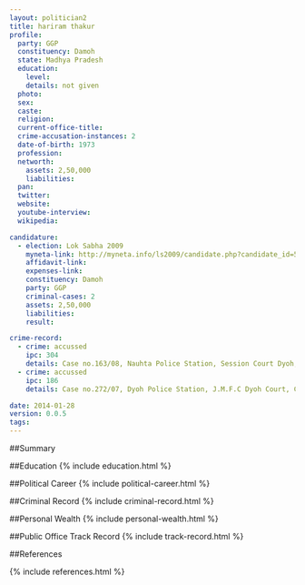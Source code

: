 ```yaml
---
layout: politician2
title: hariram thakur
profile: 
  party: GGP
  constituency: Damoh
  state: Madhya Pradesh
  education: 
    level: 
    details: not given
  photo: 
  sex: 
  caste: 
  religion: 
  current-office-title: 
  crime-accusation-instances: 2
  date-of-birth: 1973
  profession: 
  networth: 
    assets: 2,50,000
    liabilities: 
  pan: 
  twitter: 
  website: 
  youtube-interview: 
  wikipedia: 

candidature: 
  - election: Lok Sabha 2009
    myneta-link: http://myneta.info/ls2009/candidate.php?candidate_id=5182
    affidavit-link: 
    expenses-link: 
    constituency: Damoh 
    party: GGP
    criminal-cases: 2
    assets: 2,50,000
    liabilities: 
    result:  

crime-record: 
  - crime: accussed
    ipc: 304
    details: Case no.163/08, Nauhta Police Station, Session Court Dyoh, Cognizance date 13-08-08 
  - crime: accussed
    ipc: 186
    details: Case no.272/07, Dyoh Police Station, J.M.F.C Dyoh Court, Cognizance date 17-09-06 

date: 2014-01-28
version: 0.0.5
tags: 
---
```

##Summary


##Education
{% include education.html %}


##Political Career
{% include political-career.html %}


##Criminal Record
{% include criminal-record.html %}


##Personal Wealth
{% include personal-wealth.html %}


##Public Office Track Record
{% include track-record.html %}


##References


{% include references.html %}